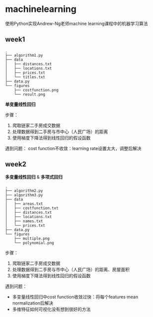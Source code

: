 # machinelearning

使用Python实现Andrew-Ng老师machine learning课程中的机器学习算法

## week1

```
.
├── algorithm1.py
├── data
│   ├── distances.txt
│   ├── locations.txt
│   ├── prices.txt
│   └── titles.txt
├── data.py
└── figures
    ├── costfunction.png
    └── result.png
```

**单变量线性回归**

步骤：

1. 爬取链家二手房成交数据
2. 处理数据得到二手房与市中心（人民广场）的距离
3. 使用梯度下降法得到线性回归的假设函数

遇到问题：
cost function不收敛：learning rate设置太大，调整后解决

## week2

**多变量线性回归** & **多项式回归**

```
.
├── algorithm2.py
├── algorithm3.py
├── data
│   ├── areas.txt
│   ├── costfunction.txt
│   ├── distances.txt
│   ├── locations.txt
│   ├── names.txt
│   └── prices.txt
├── data.py
└── figures
    ├── multiple.png
    └── polynomial.png
```

步骤：

1. 爬取链家二手房成交数据
2. 处理数据得到二手房与市中心（人民广场）的距离、房屋面积
3. 使用梯度下降法得到线性回归的假设函数

遇到问题：

* 多变量线性回归中cost function收敛过快：将每个features mean normalization后解决
* 多维特征如何可视化没有想到很好的方法